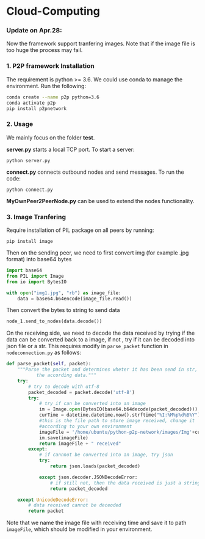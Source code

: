 # Cloud-Computing

### Update on Apr.28:

Now the framework support tranfering images. Note that if the image file is too huge the process may fail.



### 1. P2P framework Installation

The requirement is python >= 3.6. We could use conda to manage the environment. Run the following:

```bash
conda create --name p2p python=3.6
conda activate p2p
pip install p2pnetwork
```

### 2. Usage

We mainly focus on the folder **test**.

**server.py** starts a local TCP port. To start a server:

`python server.py`

**connect.py** connects outbound nodes and send messages. To run the code:

`python connect.py`

**MyOwnPeer2PeerNode.py** can be used to extend the nodes functionality.

### 3. Image Tranfering

Require installation of PIL package on all peers by running:

`pip install image`

Then on the sending peer, we need to first convert img (for example .jpg format) into base64 bytes

```python
import base64
from PIL import Image
from io import BytesIO

with open("img1.jpg", "rb") as image_file:
    data = base64.b64encode(image_file.read())
```

Then convert the bytes to string to send data

```python
node_1.send_to_nodes(data.decode())
```

On the receiving side, we need to decode the data received by trying if the data can be converted back to a image, if not , try if it can be decoded into json file or a str. This requires modify in `parse_packet` function in `nodeconnection.py` as follows:

```python
def parse_packet(self, packet):
    """Parse the packet and determines wheter it has been send in str, json or byte format. It returns
           the according data."""
    try:
        # try to decode with utf-8 
        packet_decoded = packet.decode('utf-8')
        try:
            # try if can be converted into an image
            im = Image.open(BytesIO(base64.b64decode(packet_decoded)))
            curTime = datetime.datetime.now().strftime("%I:%M%p%d%B%Y")
            #this is the file path to store image received, change it
            #according to your own environment
            imageFile = '/home/ubuntu/python-p2p-network/images/Img'+curTime+'.jpg'
            im.save(imageFile)
            return imageFile + " received"
        except:
            # if cannnot be converted into an image, try json
            try:
                return json.loads(packet_decoded)

            except json.decoder.JSONDecodeError:
                # if still not, then the data received is just a string
                return packet_decoded

    except UnicodeDecodeError:
        # data received cannot be deceoded
        return packet
```

Note that we name the image file with receiving time and save it to path `imageFile`, which should be modified in your environment.